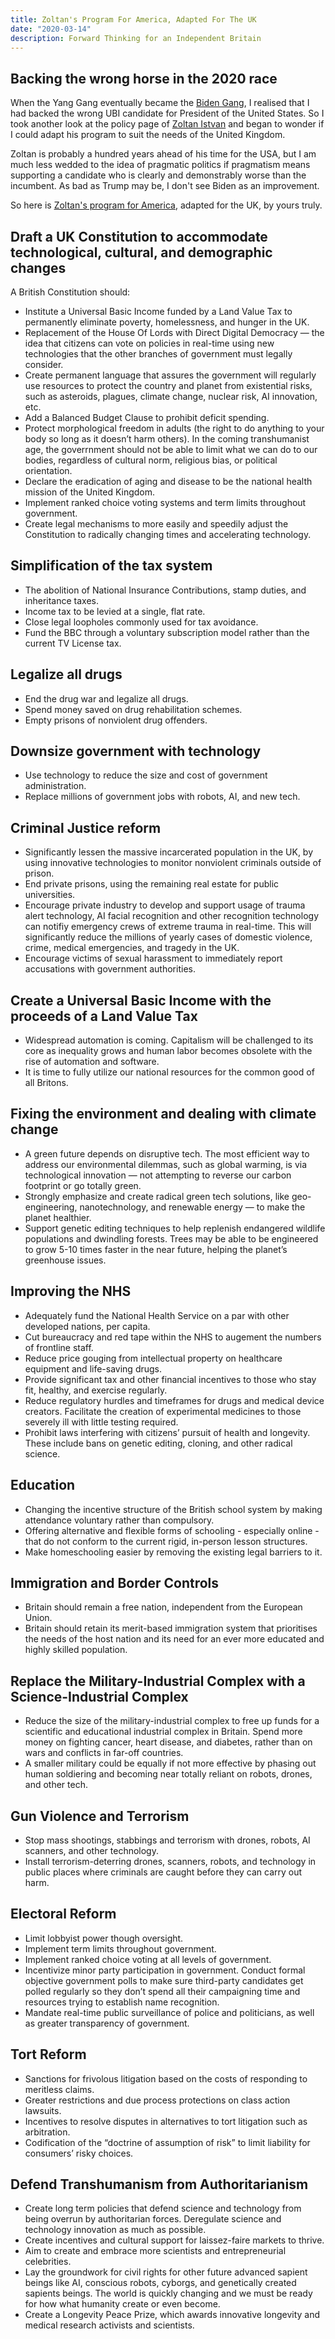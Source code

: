 ```yaml
---
title: Zoltan's Program For America, Adapted For The UK
date: "2020-03-14"
description: Forward Thinking for an Independent Britain
---
```


## Backing the wrong horse in the 2020 race

When the Yang Gang eventually became the [Biden Gang](https://edition.cnn.com/2020/03/10/politics/andrew-yang-endorses-joe-biden/index.html), I realised that I had backed the wrong UBI candidate for President of the United States. So I took another look at the policy page of [Zoltan Istvan](https://en.wikipedia.org/wiki/Zoltan_Istvan) and began to wonder if I could adapt his program to suit the needs of the United Kingdom.

Zoltan is probably a hundred years ahead of his time for the USA, but I am much less wedded to the idea of pragmatic politics if pragmatism means supporting a candidate who is clearly and demonstrably worse than the incumbent. As bad as Trump may be, I don't see Biden as an improvement.

So here is [Zoltan's program for America](https://zoltan2020.com/policies/), adapted for the UK, by yours truly.

## Draft a UK Constitution to accommodate technological, cultural, and demographic changes

A British Constitution should:

- Institute a Universal Basic Income funded by a Land Value Tax to permanently eliminate poverty, homelessness, and hunger in the UK.
- Replacement of the House Of Lords with Direct Digital Democracy — the idea that citizens can vote on policies in real-time using new technologies that the other branches of government must legally consider.
- Create permanent language that assures the government will regularly use resources to protect the country and planet from existential risks, such as asteroids, plagues, climate change, nuclear risk, AI innovation, etc.
- Add a Balanced Budget Clause to prohibit deficit spending.
- Protect morphological freedom in adults (the right to do anything to your body so long as it doesn’t harm others). In the coming transhumanist age, the goverrnment should not be able to limit what we can do to our bodies, regardless of cultural norm, religious bias, or political orientation.
- Declare the eradication of aging and disease to be the national health mission of the United Kingdom.
- Implement ranked choice voting systems and term limits throughout government.
- Create legal mechanisms to more easily and speedily adjust the Constitution to radically changing times and accelerating technology.

## Simplification of the tax system

- The abolition of National Insurance Contributions, stamp duties, and inheritance taxes.
- Income tax to be levied at a single, flat rate.
- Close legal loopholes commonly used for tax avoidance.
- Fund the BBC through a voluntary subscription model rather than the current TV License tax.

## Legalize all drugs

- End the drug war and legalize all drugs.
- Spend money saved on drug rehabilitation schemes.
- Empty prisons of nonviolent drug offenders.

## Downsize government with technology

- Use technology to reduce the size and cost of government administration.
- Replace millions of government jobs with robots, AI, and new tech.

## Criminal Justice reform

- Significantly lessen the massive incarcerated population in the UK, by using innovative technologies to monitor nonviolent criminals outside of prison.
- End private prisons, using the remaining real estate for public universities.
- Encourage private industry to develop and support usage of trauma alert technology, AI facial recognition and other recognition technology can notifiy emergency crews of extreme trauma in real-time. This will significantly reduce the millions of yearly cases of domestic violence, crime, medical emergencies, and tragedy in the UK.
- Encourage victims of sexual harassment to immediately report accusations with government authorities.

## Create a Universal Basic Income with the proceeds of a Land Value Tax

- Widespread automation is coming. Capitalism will be challenged to its core as inequality grows and human labor becomes obsolete with the rise of automation and software.
- It is time to fully utilize our national resources for the common good of all Britons.

## Fixing the environment and dealing with climate change

- A green future depends on disruptive tech. The most efficient way to address our environmental dilemmas, such as global warming, is via technological innovation — not attempting to reverse our carbon footprint or go totally green.
- Strongly emphasize and create radical green tech solutions, like geo-engineering, nanotechnology, and renewable energy — to make the planet healthier.
- Support genetic editing techniques to help replenish endangered wildlife populations and dwindling forests.  Trees may be able to be engineered to grow 5-10 times faster in the near future, helping the planet’s greenhouse issues.

## Improving the NHS

- Adequately fund the National Health Service on a par with other developed nations, per capita.
- Cut bureaucracy and red tape within the NHS to augement the numbers of frontline staff.
- Reduce price gouging from intellectual property on healthcare equipment and life-saving drugs.
- Provide significant tax and other financial incentives to those who stay fit, healthy, and exercise regularly.
- Reduce regulatory hurdles and timeframes for drugs and medical device creators. Facilitate the creation of experimental medicines to those severely ill with little testing required.
- Prohibit laws interfering with citizens’ pursuit of health and longevity. These include bans on genetic editing, cloning, and other radical science.

## Education

- Changing the incentive structure of the British school system by making attendance voluntary rather than compulsory.
- Offering alternative and flexible forms of schooling - especially online - that do not conform to the current rigid, in-person lesson structures.
- Make homeschooling easier by removing the existing legal barriers to it.

## Immigration and Border Controls

- Britain should remain a free nation, independent from the European Union.
- Britain should retain its merit-based immigration system that prioritises the needs of the host nation and its need for an ever more educated and highly skilled population.

## Replace the Military-Industrial Complex with a Science-Industrial Complex

- Reduce the size of the military-industrial complex to free up funds for a scientific and educational industrial complex in Britain. Spend more money on fighting cancer, heart disease, and diabetes, rather than on wars and conflicts in far-off countries.
- A smaller military could be equally if not more effective by phasing out human soldiering and becoming near totally reliant on robots, drones, and other tech.

## Gun Violence and Terrorism

- Stop mass shootings, stabbings and terrorism with drones, robots, AI scanners, and other technology.
- Install terrorism-deterring drones, scanners, robots, and technology in public places where criminals are caught before they can carry out harm.

## Electoral Reform

- Limit lobbyist power though oversight.
- Implement term limits throughout government.
- Implement ranked choice voting at all levels of government.
- Incentivize minor party participation in government. Conduct formal objective government polls to make sure third-party candidates get polled regularly so they don’t spend all their campaigning time and resources trying to establish name recognition.
- Mandate real-time public surveillance of police and politicians, as well as greater transparency of government.

## Tort Reform

- Sanctions for frivolous litigation based on the costs of responding to meritless claims.
- Greater restrictions and due process protections on class action lawsuits.
- Incentives to resolve disputes in alternatives to tort litigation such as arbitration.
- Codification of the “doctrine of assumption of risk” to limit liability for consumers’ risky choices.

## Defend Transhumanism from Authoritarianism

- Create long term policies that defend science and technology from being overrun by authoritarian forces. Deregulate science and technology innovation as much as possible.
- Create incentives and cultural support for laissez-faire markets to thrive.
- Aim to create and embrace more scientists and entrepreneurial celebrities.
- Lay the groundwork for civil rights for other future advanced sapient beings like AI, conscious robots, cyborgs, and genetically created sapients beings. The world is quickly changing and we must be ready for how what humanity create or even become.
- Create a Longevity Peace Prize, which awards innovative longevity and medical research activists and scientists.
